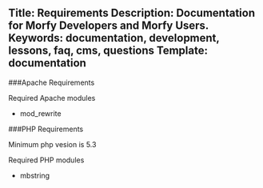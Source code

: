 Title: Requirements
Description: Documentation for Morfy Developers and Morfy Users.
Keywords: documentation, development, lessons, faq, cms, questions
Template: documentation
----

###Apache Requirements

Required Apache modules  
- mod_rewrite


###PHP Requirements

Minimum php vesion is 5.3  

Required PHP modules  
- mbstring  
